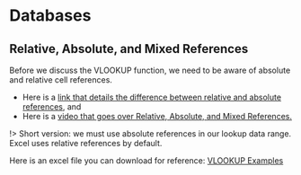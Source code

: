 # Databases

## Relative, Absolute, and Mixed References

Before we discuss the VLOOKUP function, we need to be aware of absolute and relative cell references.

* Here is a [link that details the difference between relative and absolute references](https://support.microsoft.com/en-us/office/switch-between-relative-and-absolute-references-981f5871-7864-42cc-b3f0-41ffa10cc6fc), and
* Here is a [video that goes over Relative, Absolute, and Mixed References.](https://www.youtube.com/watch?v=FRu48zy-Djk)

!> Short version: we must use absolute references in our lookup data range. Excel uses relative references by default.

Here is an excel file you can download for reference: [VLOOKUP Examples](files/vlookup-examples.xlsx)
